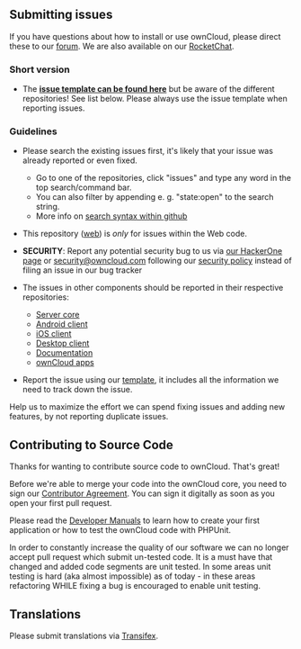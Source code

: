 ## Submitting issues

If you have questions about how to install or use ownCloud, please direct these to our [forum][forum]. We are also available on our [RocketChat][rocketchat].

### Short version

 * The [**issue template can be found here**][template] but be aware of the different repositories! See list below. Please always use the issue template when reporting issues.

### Guidelines
* Please search the existing issues first, it's likely that your issue was already reported or even fixed.
  - Go to one of the repositories, click "issues" and type any word in the top search/command bar.
  - You can also filter by appending e. g. "state:open" to the search string.
  - More info on [search syntax within github](https://help.github.com/articles/searching-issues)
* This repository ([web](https://github.com/owncloud/web/issues)) is *only* for issues within the Web code.
* __SECURITY__: Report any potential security bug to us via [our HackerOne page](https://hackerone.com/owncloud) or security@owncloud.com following our [security policy](https://owncloud.org/security/) instead of filing an issue in our bug tracker
* The issues in other components should be reported in their respective repositories: 
  - [Server core](https://github.com/owncloud/core/issues)
  - [Android client](https://github.com/owncloud/android/issues)
  - [iOS client](https://github.com/owncloud/ios/issues)
  - [Desktop client](https://github.com/owncloud/client/issues)
  - [Documentation](https://github.com/owncloud/documentation/issues)
  - [ownCloud apps](https://github.com/owncloud/core/wiki/Maintainers#apps-repo)

* Report the issue using our [template][template], it includes all the information we need to track down the issue.

Help us to maximize the effort we can spend fixing issues and adding new features, by not reporting duplicate issues.

[template]: https://raw.github.com/owncloud/web/master/.github/issue_template.md
[forum]: https://central.owncloud.org/
[rocketchat]: https://talk.owncloud.com/channel/web

## Contributing to Source Code

Thanks for wanting to contribute source code to ownCloud. That's great!

Before we're able to merge your code into the ownCloud core, you need to sign our [Contributor Agreement][agreement]. You can sign it digitally as soon as you open your first pull request.

Please read the [Developer Manuals][devmanual] to learn how to create your first application or how to test the ownCloud code with PHPUnit.

In order to constantly increase the quality of our software we can no longer accept pull request which submit un-tested code.
It is a must have that changed and added code segments are unit tested.
In some areas unit testing is hard (aka almost impossible) as of today - in these areas refactoring WHILE fixing a bug is encouraged to enable unit testing.

[agreement]: https://owncloud.org/about/contributor-agreement/
[devmanual]: https://owncloud.com/docs-guides/

## Translations
Please submit translations via [Transifex][transifex].

[transifex]: https://www.transifex.com/projects/p/owncloud/
